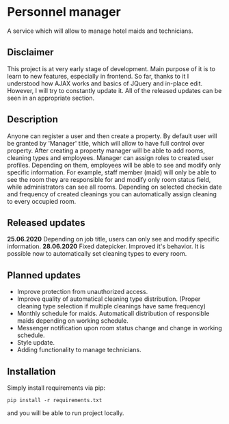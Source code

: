 # Personnel manager

A service which will allow to manage hotel maids and technicians.

## Disclaimer

This project is at very early stage of development. Main purpose of it is to learn to new features, especially in frontend.
So far, thanks to it I understood how AJAX works and basics of JQuery and in-place edit.
However, I will try to constantly update it. All of the released updates can be seen in an appropriate section.

## Description

Anyone can register a user and then create a property. By default user will be granted by 'Manager' title, which will allow
to have full control over property. After creating a property manager will be able to add rooms, cleaning types and employees.
Manager can assign roles to created user profiles. Depending on them, employees will be able to see and modify only specific information.
For example, staff member (maid) will only be able to see the room they are responsible for and modify only room status field, while administrators can see all rooms.
Depending on selected checkin date and frequency of created cleanings you can automatically assign cleaning to every occupied room.

## Released updates

**25.06.2020** Depending on job title, users can only see and modify specific information.
**28.06.2020** Fixed datepicker. Improved it's behavior. It is possible now to automatically set cleaning types to every room.

## Planned updates

* Improve protection from unauthorized access.
* Improve quality of automatical cleaning type distribution. (Proper cleaning type selection if multiple cleanings have same frequency)
* Monthly schedule for maids. Automaticall distribution of responsible maids depending on working schedule.
* Messenger notification upon room status change and change in working schedule.
* Style update.
* Adding functionality to manage technicians.

## Installation

Simply install requirements via pip:

```pip install -r requirements.txt```

and you will be able to run project locally.